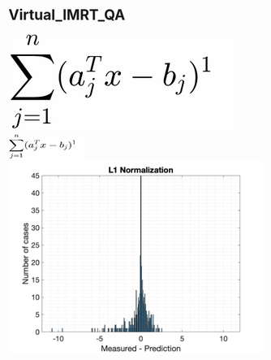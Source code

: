 # Virtual_IMRT_QA
![](normalization_eq.gif)
<img src="normalization_eq.gif" width="150" height="50" />
![](normalization_results.gif)

